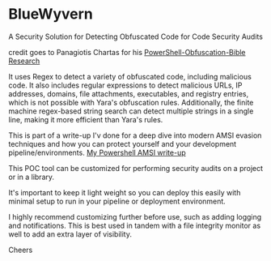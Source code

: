 # BlueWyvern
A Security Solution for Detecting Obfuscated Code for Code Security Audits

credit goes to Panagiotis Chartas for his [PowerShell-Obfuscation-Bible Research](https://github.com/t3l3machus/PowerShell-Obfuscation-Bible)

It uses Regex to detect a variety of obfuscated code, including malicious code. It also includes regular expressions to detect malicious URLs, IP addresses, domains, file attachments, executables, and registry entries, which is not possible with Yara's obfuscation rules. Additionally, the finite machine regex-based string search can detect multiple strings in a single line, making it more efficient than Yara's rules.

This is part of a write-up I'v done for a deep dive into modern AMSI evasion techniques and how you can protect yourself and your development pipeline/environments. [My Powershell AMSI write-up](https://keepcrispy.github.io/AMSIProj)

This POC tool can be customized for performing security audits on a project or in a library. 

It's important to keep it light weight so you can deploy this easily with minimal setup to run in your pipeline or deployment environment.

I highly recommend customizing further before use, such as adding logging and notifications. This is best used in tandem with a file integrity monitor as well to add an extra layer of visibility.

Cheers

